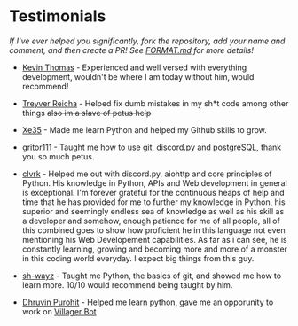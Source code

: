 # Testimonials
*If I've ever helped you significantly, fork the repository, add your name and comment, and then create a PR! See [FORMAT.md](https://github.com/Iapetus-11/The-Helped/blob/main/FORMAT.md) for more details!*
<br>

- [Kevin Thomas](https://github.com/trustedmercury) - Experienced and well versed with everything development, wouldn't be where I am today without him, would recommend!

- [Treyver Reicha](https://github.com/emerald73) - Helped fix dumb mistakes in my sh\*t code among other things ~~also im a slave of petus help~~

- [Xe35](https://github.com/Xe35) - Made me learn Python and helped my Github skills to grow. 

- [gritor111](https://github.com/gritor111) - Taught me how to use git, discord.py and postgreSQL, thank you so much petus.

- [clvrk](https://github.com/clvrk) - Helped me out with discord.py, aiohttp and core principles of Python. His knowledge in Python, APIs and Web development in general is exceptional. I'm forever grateful for the continuous heaps of help and time that he has provided for me to further my knowledge in Python, his superior and seemingly endless sea of knowledge as well as his skill as a developer and somehow, enough patience for me of all people, all of this combined goes to show how proficient he in this language not even mentioning his Web Developement capabilities. As far as i can see, he is constantly learning, growing and becoming more and more of a monster in this coding world everyday. I expect big things from this guy.

- [sh-](https://www.youtube.com/watch?v=dQw4w9WgXcQ)[wayz](https://github.com/sh-wayz) - Taught me Python, the basics of git, and showed me how to learn more. 10/10 would recommend being taught by him.

- [Dhruvin Purohit](https://github.com/dhruvin-purohit) - Helped me learn python, gave me an opporunity to work on [Villager Bot](https://github.com/Villager-Dev/Villager-Bot)
